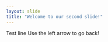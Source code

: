 ```yaml
---
layout: slide
title: "Welcome to our second slide!"
---
```

Test line
Use the left arrow to go back!
